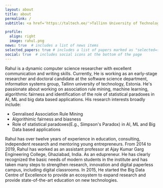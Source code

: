 ```yaml
---
layout: about
title: about
permalink: /
subtitle: <a href='https://taltech.ee/'>Tallinn University of Technology</a>

profile:
  align: right
  image: rahul.png
news: true  # includes a list of news items
selected_papers: true # includes a list of papers marked as "selected={true}"
social: true  # includes social icons at the bottom of the page
---
```


Rahul is a dynamic computer science researcher with excellent communication and writing skills. Currently, He is working as an early-stage researcher and doctoral candidate at the software science department, information systems group, Tallinn university of technology, Estonia. He's passionate about working on association rule mining, machine learning, algorithmic fairness and identification of the role of statistical paradoxes in AI, ML and big data based applications. His research interests broadly include:

<ul>
  <li>Genralised Association Rule Mining</li>
  <li>Algorithimic fairness and biasness</li>
  <li>Role of statistical paradoxes(E.g., Simpson's Paradox) in AI, ML and Big Data based applications</li>
</ul>

Rahul has over twelve years of experience in education, consulting, independent research and mentoring young entrepreneurs. From 2014 to 2019, Rahul has worked as an assistant professor at Ajay Kumar Garg Engineering College, Ghaziabad, India. As an edupreneur. He has clearly recognized the basic needs of modern students in the institute and has taken many steps to strengthen research, innovation and digital paperless campus, including digital classrooms. In 2015, He started the Big Data Centre of Excellence to provide an ecosystem to expand research and provide state-of-the-art education on new technologies.

